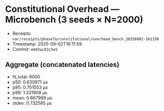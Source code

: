 # Constitutional Overhead — Microbench (3 seeds × N=2000)

- Receipts: `var/receipts/phase7a/constitutional/overhead_bench_20250902-161158`
- Timestamp: 2025-09-02T16:11:59
- Commit: `e693ac82c5e5`

## Aggregate (concatenated latencies)
- N_total: 6000
- p50: 0.630971 µs
- p95: 0.701053 µs
- p99: 1.331908 µs
- mean: 0.667969 µs
- stdev: 0.732585 µs
